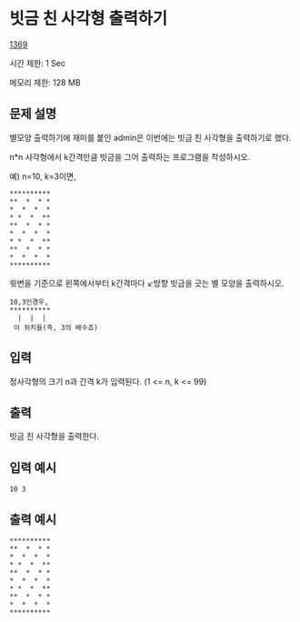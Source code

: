 # 빗금 친 사각형 출력하기

[1369](http://codeup.kr/problem.php?id=1369)

시간 제한: 1 Sec

메모리 제한: 128 MB



## 문제 설명

별모양 출력하기에 재미를 붙인 admin은 이번에는 빗금 친 사각형을 출력하기로 했다.

n*n 사각형에서 k간격만큼 빗금을 그어 출력하는 프로그램을 작성하시오.

예) n=10, k=3이면,

```
**********
**  *  * *
*  *  *  *
* *  *  **
**  *  * *
*  *  *  *
* *  *  **
**  *  * *
*  *  *  *
**********
```

윗변을 기준으로 왼쪽에서부터 k간격마다 ↙방향 빗금을 긋는 별 모양을 출력하시오.

```
10,3인경우,
**********
  |  |  |
 이 위치들(즉, 3의 배수죠)
```



## 입력

정사각형의 크기 n과 간격 k가 입력된다. (1 <= n, k <= 99)



## 출력

빗금 친 사각형을 출력한다.



## 입력 예시

```
10 3
```



## 출력 예시

```
**********
**  *  * *
*  *  *  *
* *  *  **
**  *  * *
*  *  *  *
* *  *  **
**  *  * *
*  *  *  *
**********
```